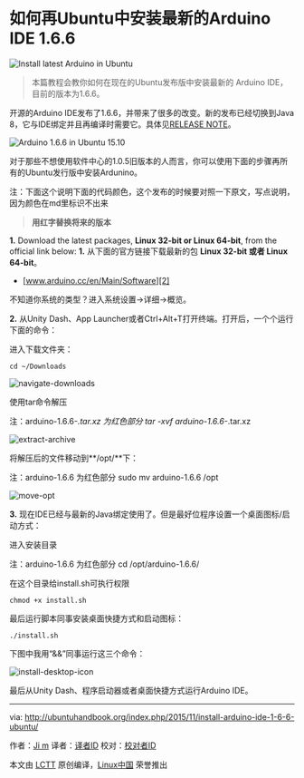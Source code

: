 如何再Ubuntu中安装最新的Arduino IDE 1.6.6
================================================================================
![Install latest Arduino in Ubuntu](http://ubuntuhandbook.org/wp-content/uploads/2015/11/arduino-icon.png)

> 本篇教程会教你如何在现在的Ubuntu发布版中安装最新的 Arduino IDE，目前的版本为1.6.6。

开源的Arduino IDE发布了1.6.6，并带来了很多的改变。新的发布已经切换到Java 8，它与IDE绑定并且再编译时需要它。具体见[RELEASE NOTE][1]。

![Arduino 1.6.6 in Ubuntu 15.10](http://ubuntuhandbook.org/wp-content/uploads/2015/11/arduino-ubuntu.jpg)

对于那些不想使用软件中心的1.0.5旧版本的人而言，你可以使用下面的步骤再所有的Ubuntu发行版中安装Ardunino。

注：下面这个说明下面的代码颜色，这个发布的时候要对照一下原文，写点说明，因为颜色在md里标识不出来
> **用红字替换将来的版本**

**1.** Download the latest packages, **Linux 32-bit or Linux 64-bit**, from the official link below:
**1.** 从下面的官方链接下载最新的包 **Linux 32-bit 或者 Linux 64-bit**。

- [www.arduino.cc/en/Main/Software][2]

不知道你系统的类型？进入系统设置->详细->概览。

**2.** 从Unity Dash、App Launcher或者Ctrl+Alt+T打开终端。打开后，一个个运行下面的命令：

进入下载文件夹：

    cd ~/Downloads

![navigate-downloads](http://ubuntuhandbook.org/wp-content/uploads/2015/11/navigate-downloads.jpg)

使用tar命令解压

注：arduino-1.6.6-*.tar.xz 为红色部分
    tar -xvf arduino-1.6.6-*.tar.xz

![extract-archive](http://ubuntuhandbook.org/wp-content/uploads/2015/11/extract-archive.jpg)

将解压后的文件移动到**/opt/**下：

注：arduino-1.6.6 为红色部分
    sudo mv arduino-1.6.6 /opt

![move-opt](http://ubuntuhandbook.org/wp-content/uploads/2015/11/move-opt.jpg)

**3.** 现在IDE已经与最新的Java绑定使用了。但是最好位程序设置一个桌面图标/启动方式：

进入安装目录

注：arduino-1.6.6 为红色部分
    cd /opt/arduino-1.6.6/

在这个目录给install.sh可执行权限

    chmod +x install.sh

最后运行脚本同事安装桌面快捷方式和启动图标：

    ./install.sh

下图中我用“&&”同事运行这三个命令：

![install-desktop-icon](http://ubuntuhandbook.org/wp-content/uploads/2015/11/install-desktop-icon.jpg)

最后从Unity Dash、程序启动器或者桌面快捷方式运行Arduino IDE。

--------------------------------------------------------------------------------

via: http://ubuntuhandbook.org/index.php/2015/11/install-arduino-ide-1-6-6-ubuntu/

作者：[Ji m][a]
译者：[译者ID](https://github.com/译者ID)
校对：[校对者ID](https://github.com/校对者ID)

本文由 [LCTT](https://github.com/LCTT/TranslateProject) 原创编译，[Linux中国](https://linux.cn/) 荣誉推出

[a]:http://ubuntuhandbook.org/index.php/about/
[1]:https://www.arduino.cc/en/Main/ReleaseNotes
[2]:https://www.arduino.cc/en/Main/Software
